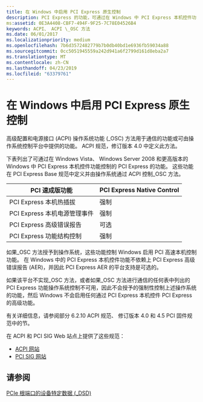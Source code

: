 ```yaml
---
title: 在 Windows 中启用 PCI Express 原生控制
description: PCI Express 的功能，可通过在 Windows 中 PCI Express 本机控件功能控制
ms:assetid: 0E3A4408-CBF7-494F-9F25-7C78E04526B4
keywords: ACPI、 ACPI \_OSC 方法
ms.date: 06/01/2017
ms.localizationpriority: medium
ms.openlocfilehash: 7b6d3572482779b7b0db40bd1e6936fb59034a88
ms.sourcegitcommit: 0cc5051945559a242d941a6f2799d161d8eba2a7
ms.translationtype: MT
ms.contentlocale: zh-CN
ms.lasthandoff: 04/23/2019
ms.locfileid: "63379761"
---
```

# <a name="enabling-pci-express-native-control-in-windows"></a>在 Windows 中启用 PCI Express 原生控制

高级配置和电源接口 (ACPI) 操作系统功能 (\_OSC) 方法用于通信的功能或可由操作系统控制平台中提供的功能。 ACPI 规范，修订版本 4.0 中定义此方法。

下表列出了可通过在 Windows Vista、 Windows Server 2008 和更高版本的 Windows 中 PCI Express 本机控件功能控制的 PCI Express 的功能。 这些功能在 PCI Express Base 规范中定义并由操作系统通过 ACPI 控制\_OSC 方法。

| PCI 速成版功能                        | PCI Express Native Control |
| ------------------------------------------ | -------------------------- |
| PCI Express 本机热插拔                | 强制                  |
| PCI Express 本机电源管理事件 | 强制                  |
| PCI Express 高级错误报告       | 可选                   |
| PCI Express 功能结构控制   | 强制                  |

如果\_OSC 方法授予到操作系统，这些功能控制 Windows 启用 PCI 高速本机控制功能。 在 Windows 中的 PCI Express 本机控件功能不依赖上 PCI Express 高级错误报告 (AER)，并因此 PCI Express AER 的平台支持是可选的。

如果该平台不实现\_OSC 方法，或者如果\_OSC 方法进行通信的任何表中列出的 PCI Express 功能操作系统控制不可用，因此不会授予的强制性控制上述操作系统的功能，然后 Windows 不会启用任何通过 PCI Express 本机控件 PCI Express 的高级功能。

有关详细信息，请参阅部分 6.2.10 ACPI 规范、 修订版本 4.0 和 4.5 PCI 固件规范中的节。

在 ACPI 和 PCI SIG Web 站点上提供了这些规范：

  - [ACPI 网站](https://www.uefi.org/specifications)
  - [PCI SIG 网站](http://www.pcisig.org/)

## <a name="see-also"></a>请参阅
[PCIe 根端口的设备特定数据 (_DSD)](dsd-for-pcie-root-ports.md)
